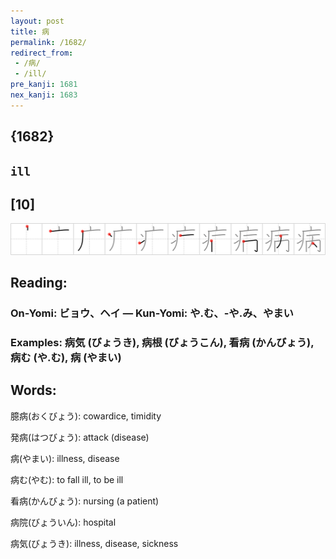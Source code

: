 ```yaml
---
layout: post
title: 病
permalink: /1682/
redirect_from:
 - /病/
 - /ill/
pre_kanji: 1681
nex_kanji: 1683
---
```


## {1682}

## `ill`

## [10]

<div class="stroke"><img src="../images/E79785.png" /></div>

## Reading:

### On-Yomi: ビョウ、ヘイ &mdash; Kun-Yomi: や.む、-や.み、やまい

### Examples: 病気 (びょうき), 病根 (びょうこん), 看病 (かんびょう), 病む (や.む), 病 (やまい)

## Words:

臆病(おくびょう): cowardice, timidity

発病(はつびょう): attack (disease)

病(やまい): illness, disease

病む(やむ): to fall ill, to be ill

看病(かんびょう): nursing (a patient)

病院(びょういん): hospital

病気(びょうき): illness, disease, sickness

